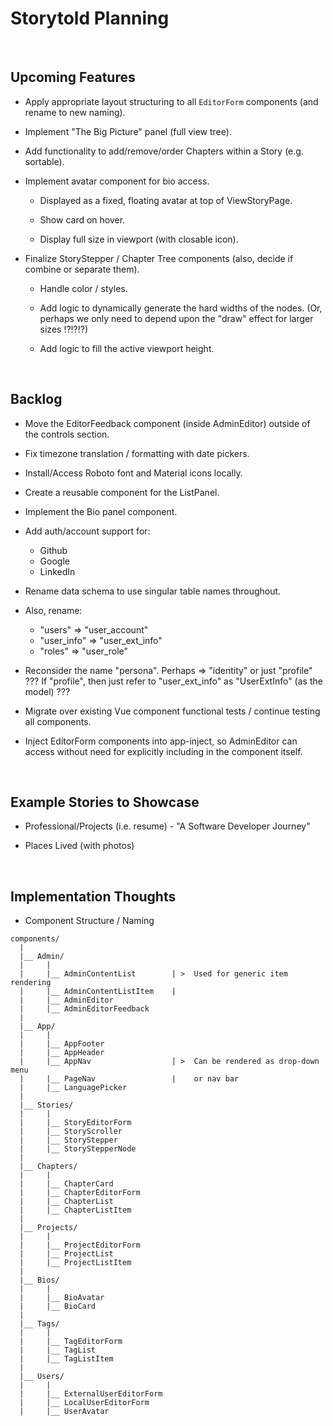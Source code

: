 # Storytold Planning

<br />

## Upcoming Features

* Apply appropriate layout structuring to all `EditorForm` components (and rename to new naming).

* Implement "The Big Picture" panel (full view tree).

* Add functionality to add/remove/order Chapters within a Story (e.g. sortable).

* Implement avatar component for bio access.

  - Displayed as a fixed, floating avatar at top of ViewStoryPage.

  - Show card on hover.

  - Display full size in viewport (with closable icon).

* Finalize StoryStepper / Chapter Tree components (also, decide if combine or separate them).

  - Handle color / styles.

  - Add logic to dynamically generate the hard widths of the nodes.
    (Or, perhaps we only need to depend upon the "draw" effect for larger sizes !?!?!?)

  - Add logic to fill the active viewport height.

<br />

## Backlog

* Move the EditorFeedback component (inside AdminEditor) outside of the controls section.

* Fix timezone translation / formatting with date pickers.

* Install/Access Roboto font and Material icons locally.

* Create a reusable component for the ListPanel.

* Implement the Bio panel component.

* Add auth/account support for:
  - Github
  - Google
  - LinkedIn

* Rename data schema to use singular table names throughout.

* Also, rename:
  - "users" => "user_account"
  - "user_info" => "user_ext_info"
  - "roles" => "user_role"

* Reconsider the name "persona". Perhaps => "identity" or just "profile" ???
  If "profile", then just refer to "user_ext_info" as "UserExtInfo" (as the model) ???

* Migrate over existing Vue component functional tests / continue testing all components.

* Inject <Model>EditorForm components into app-inject, so AdminEditor can access
  without need for explicitly including in the component itself.

<br />

## Example Stories to Showcase

* Professional/Projects (i.e. resume) - "A Software Developer Journey"

* Places Lived (with photos)

<br />

## Implementation Thoughts

* Component Structure / Naming

```
components/
  |
  |__ Admin/
  |     |
  |     |__ AdminContentList        | >  Used for generic item rendering
  |     |__ AdminContentListItem    |  
  |     |__ AdminEditor
  |     |__ AdminEditorFeedback
  |
  |__ App/
  |     |
  |     |__ AppFooter
  |     |__ AppHeader
  |     |__ AppNav                  | >  Can be rendered as drop-down menu
  |     |__ PageNav                 |    or nav bar
  |     |__ LanguagePicker
  |
  |__ Stories/
  |     |
  |     |__ StoryEditorForm
  |     |__ StoryScroller
  |     |__ StoryStepper
  |     |__ StoryStepperNode
  |
  |__ Chapters/
  |     |
  |     |__ ChapterCard
  |     |__ ChapterEditorForm
  |     |__ ChapterList
  |     |__ ChapterListItem
  |
  |__ Projects/
  |     |
  |     |__ ProjectEditorForm
  |     |__ ProjectList
  |     |__ ProjectListItem
  |
  |__ Bios/
  |     |
  |     |__ BioAvatar
  |     |__ BioCard
  |
  |__ Tags/
  |     |
  |     |__ TagEditorForm
  |     |__ TagList
  |     |__ TagListItem
  |
  |__ Users/
  |     |
  |     |__ ExternalUserEditorForm
  |     |__ LocalUserEditorForm
  |     |__ UserAvatar

```
